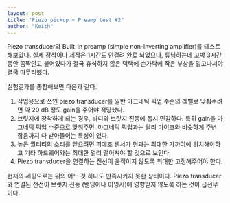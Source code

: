 ```yaml
---
layout: post
title: "Piezo pickup + Preamp test #2"
author: "Keith"
---
```


Piezo transducer와 Built-in preamp (simple non-inverting amplifier)를 테스트해보았다. 실제 장착이나 제작은 1시간도 안걸려 완료 되었으나, 튜닝하는데 꼬박 3시간동안 꼼짝안고 붙어있다가 결국 휴식하지 않은 덕택에 손가락에 작은 부상을 입고나서야 결국 마무리했다.

실험결과를 종합해보면 다음과 같다.

1) 작업용으로 쓰인 piezo transducer를 일반 마그네틱 픽업 수준의 레벨로 맞춰주려면 약 20 dB 정도 gain을 주어야 적당했다.
2) 브릿지에 장착하게 되는 경우, 바디와 브릿지 진동에 몹시 민감하다. 특히 gain을 마그네틱 픽업 수준으로 맞춰주면, 마그네틱 픽업과는 달리 마이크와 비슷하게 주변 잡음까지 다 받아들이는 특성이 있다.
3) 높은 퀄리티의 소리를 얻으려면 피에조 센서가 현과는 최대한 가까이에 위치해야하고 기타 하드웨어와는 최대한 멀리 떨어져야 할 것으로 보인다.
4) Piezo transducer을 연결하는 전선이 움직이지 않도록 최대한 고정해주어야 한다.

현재의 세팅으로는 위의 어느 것 하나도 만족시키지 못한 상태이다. Piezo transducer와 연결된 전선이 브릿지 진동 (밴딩이나 아밍시)에 영향받지 않도록 하는 것이 급선무이다.



